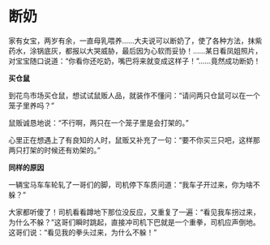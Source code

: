 # 断奶

家有女宝，两岁有余，一直母乳喂养……大夫说可以断奶了，使了各种方法，抹紫药水，涂锅底灰，都报以大哭威胁，最后因为心软而妥协！……某日看凤姐照片，对宝宝随口说道：“你看你还吃奶，嘴巴将来就变成这样子！”……竟然成功断奶！ 

**买仓鼠**

到花鸟市场买仓鼠，想试试鼠贩人品，就装作不懂问：“请问两只仓鼠可以在一个笼子里养吗？” 

鼠贩诚恳地说：“不行啊，两只在一个笼子里是会打架的。” 

心里正在想遇上了有良知的人时，鼠贩又补充了一句：“要不你买三只吧，这样那两只打架的时候还有劝架的。” 

**同样的原因**

一辆宝马车车轮轧了一哥们的脚，司机停下车质问道：“我车子开过来，你为啥不躲？” 

大家都听傻了！司机看看蹲地下那位没反应，又重复了一遍：“看见我车拐过来，为什么不躲？”这哥们瞬时跳起，直接冲司机下巴就是一个重拳，司机应声倒地。这哥们说：“看见我的拳头过来，为什么不躲！”